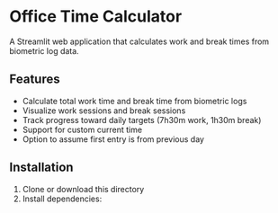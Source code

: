 # Office Time Calculator

A Streamlit web application that calculates work and break times from biometric log data.

## Features

- Calculate total work time and break time from biometric logs
- Visualize work sessions and break sessions
- Track progress toward daily targets (7h30m work, 1h30m break)
- Support for custom current time
- Option to assume first entry is from previous day

## Installation

1. Clone or download this directory
2. Install dependencies: